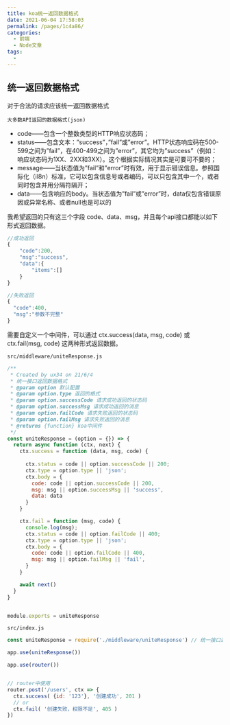 ```yaml
---
title: koa统一返回数据格式
date: 2021-06-04 17:58:03
permalink: /pages/1c4a86/
categories: 
  - 前端
  - Node文章
tags: 
  - 
---
```

## 统一返回数据格式

对于合法的请求应该统一返回数据格式

`大多数API返回的数据格式(json)`

- code——包含一个整数类型的HTTP响应状态码；
- status——包含文本：”success”，”fail”或”error”。HTTP状态响应码在500-599之间为”fail”，在400-499之间为”error”，其它均为”success”（例如：响应状态码为1XX、2XX和3XX）。这个根据实际情况其实是可要可不要的；
- message——当状态值为”fail”和”error”时有效，用于显示错误信息。参照国际化（il8n）标准，它可以包含信息号或者编码，可以只包含其中一个，或者同时包含并用分隔符隔开；
- data——包含响应的body。当状态值为”fail”或”error”时，data仅包含错误原因或异常名称、或者null也是可以的

我希望返回的只有这三个字段 code、data、msg，并且每个api接口都能以如下形式返回数据。

```js
//成功返回
{
	"code":200,
	"msg":"success",
	"data":{
		"items":[]
	}
}

//失败返回
{
  "code":400,
  "msg":"参数不完整"
}
```

需要自定义一个中间件，可以通过 ctx.success(data, msg, code) 或 ctx.fail(msg, code) 这两种形式返回数据。

`src/middleware/uniteResponse.js`

```js
/**
 * Created by ux34 on 21/6/4
 * 统一接口返回数据格式
 * @param option 默认配置
 * @param option.type 返回的格式
 * @param option.successCode 请求成功返回的状态码
 * @param option.successMsg 请求成功返回的消息
 * @param option.failCode 请求失败返回的状态码
 * @param option.failMsg 请求失败返回的消息
 * @returns {function} koa中间件
 */
const uniteResponse = (option = {}) => {
  return async function (ctx, next) {
    ctx.success = function (data, msg, code) {
      
      ctx.status = code || option.successCode || 200;
      ctx.type = option.type || 'json';
      ctx.body = {
        code: code || option.successCode || 200,
        msg: msg || option.successMsg || 'success',
        data: data
      }
    }

    ctx.fail = function (msg, code) {
      console.log(msg);
      ctx.status = code || option.failCode || 400;
      ctx.type = option.type || 'json';
      ctx.body = {
        code: code || option.failCode || 400,
        msg: msg || option.failMsg || 'fail',
      }
    }

    await next()
  }
}


module.exports = uniteResponse
```

`src/index.js`

```js
const uniteResponse = require('./middleware/uniteResponse') // 统一接口返回数据格式

app.use(uniteResponse())

app.use(router())


// router中使用
router.post('/users', ctx => {
  ctx.success( {id: '123'}, '创建成功', 201 )
  // or
  ctx.fail( '创建失败，权限不足', 405 )
})
```

